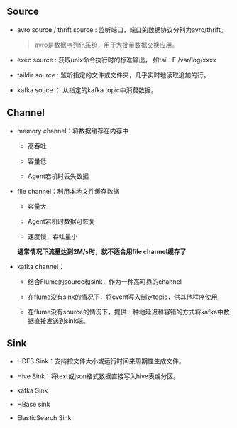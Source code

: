 ## Source

- avro source / thrift source : 监听端口，端口的数据协议分别为avro/thrift。

    > avro是数据序列化系统，用于大批量数据交换应用。

- exec source : 获取unix命令执行时的标准输出， 如tail -F /var/log/xxxx

- taildir source : 监听指定的文件或文件夹，几乎实时地读取追加的行。

- kafka souce ： 从指定的kafka topic中消费数据。

## Channel

- memory channel：将数据缓存在内存中

    - 高吞吐

    - 容量低

    - Agent宕机时丢失数据

- file channel：利用本地文件缓存数据

    - 容量大

    - Agent宕机时数据可恢复

    - 速度慢，吞吐量小

    **通常情况下流量达到2M/s时，就不适合用file channel缓存了**

- kafka channel：

    - 结合Flume的source和sink，作为一种高可靠的channel

    - 在flume没有sink的情况下，将event写入制定topic，供其他程序使用

    - 在flume没有source的情况下，提供一种地延迟和容错的方式将kafka中数据直接发送到sink端。

## Sink

- HDFS Sink：支持按文件大小或运行时间来周期性生成文件。

- Hive Sink：将text或json格式数据直接写入hive表或分区。

- kafka Sink

- HBase sink

- ElasticSearch Sink